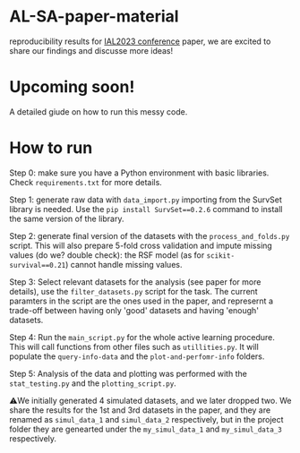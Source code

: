 # AL-SA-paper-material
reproducibility results for [IAL2023 conference](https://www.activeml.net/ial2023/) paper, we are excited to share our findings and discusse more ideas!

# Upcoming soon!
A detailed giude on how to run this messy code.

# How to run

Step 0: make sure you have a Python environment with basic libraries. Check ``requirements.txt`` for more details.

Step 1: generate raw data with ``data_import.py`` importing from the SurvSet library is needed.
Use the ``pip install SurvSet==0.2.6`` command to install the same version of the library.

Step 2: generate final version of the datasets with the ``process_and_folds.py`` script.
This will also prepare 5-fold cross validation and impute missing values (do we? double check): the RSF model 
(as for ``scikit-survival==0.21``) cannot handle missing values. 

Step 3: Select relevant datasets for the analysis (see paper for more details), use the ``filter_datasets.py`` script for the task.
The current paramters in the script are the ones used in the paper, and represernt a trade-off between having only 'good' datasets and having 'enough' datasets. 

Step 4: Run the ``main_script.py`` for the whole active learning procedure. This will call functions from other files such as ``utillities.py``.
It will populate the ``query-info-data`` and the ``plot-and-perfomr-info`` folders.

Step 5: Analysis of the data and plotting was performed with the ``stat_testing.py`` and the ``plotting_script.py``.

:warning:We initially  generated 4 simulated datasets, and we later dropped two. We share the results for the 1st and 3rd datasets in the paper, and they are renamed as 
``simul_data_1`` and ``simul_data_2`` respectively, but in the project folder they are genearted under the ``my_simul_data_1`` and ``my_simul_data_3`` respectively.



